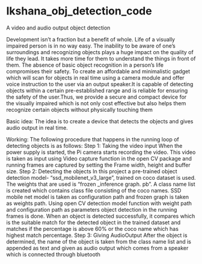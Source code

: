 # Ikshana_obj_detection_code
A video and audio output object detection


Development isn’t a fraction but a benefit of whole. Life of a visually impaired person is in no way easy. The inability to be aware of one’s surroundings and recognizing objects plays a huge impact on the quality of life they lead. It takes more time for them to understand the things in front of them. The absence of basic object recognition in a person’s life compromises their safety. To create an affordable and minimalistic gadget which will scan for objects in real time using a camera module and offer voice instruction to the user via an output speaker.It is capable of detecting objects within a certain pre-established range and is reliable for ensuring the safety of the user.Thus, we provide a secure and compact device for the visually impaired which is not only cost effective but also helps them recognize certain objects without physically touching them

Basic idea: The idea is to create a device that detects the objects and gives audio output in real time.

Working: The following procedure that happens in the running loop of detecting objects is as follows: Step 1: Taking the video input When the power supply is started, the Pi camera starts recording the video. This video is taken as input using Video capture function in the open CV package and running frames are captured by setting the Frame width, height and buffer size. Step 2: Detecting the objects In this project a pre-trained object detection model- “ssd_mobilenet_v3_large”, trained on coco dataset is used. The weights that are used is “frozen _inference graph. pb”. A class name list is created which contains class file consisting of the coco names. SSD mobile net model is taken as configuration path and frozen graph is taken as weights path. Using open CV detection model function with weight path and configuration path as parameters object detection in the running frames is done. When an object is detected successfully, it compares which is the suitable match for the detected object in the trained dataset and matches if the percentage is above 60% or the coco name which has highest match percentage. Step 3: Giving AudioOutput After the object is determined, the name of the object is taken from the class name list and is appended as text and given as audio output which comes from a speaker which is connected through bluetooth

